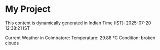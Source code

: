 # My Project

This content is dynamically generated in Indian Time (IST): 2025-07-20 12:38:21 IST


Current Weather in Coimbatore:
Temperature: 29.88 °C
Condition: broken clouds
